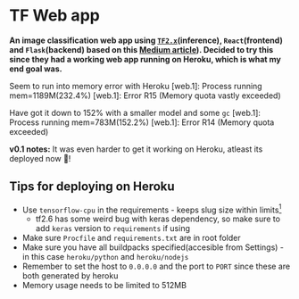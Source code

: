 # TF Web app 

**An image classification web app using [`TF2.x`](https://www.tensorflow.org/)(inference), `React`(frontend) and `Flask`(backend) based on this [Medium article](https://medium.com/sopra-steria-norge/build-a-simple-image-classification-app-using-react-keras-and-flask-7b9075e3b6f5)). Decided to try this since they had a working web app running on Heroku, which is what my end goal was.**


Seem to run into memory error with Heroku
    [web.1]: Process running mem=1189M(232.4%)
    [web.1]: Error R15 (Memory quota vastly exceeded)

Have got it down to 152% with a smaller model and some `gc`
    [web.1]: Process running mem=783M(152.2%)
    [web.1]: Error R14 (Memory quota exceeded)



**v0.1 notes:**
    It was even harder to get it working on Heroku, atleast its deployed now 🙂!

## Tips for deploying on Heroku
- Use `tensorflow-cpu` in the requirements - keeps slug size within limits[<sup>1</sup>][1]
  - tf2.6 has some weird bug with keras dependency, so make sure to add `keras` version to `requirements` if using
- Make sure `Procfile` and `requirements.txt` are in root folder
- Make sure you have all buildpacks specified(accesible from Settings) - in this case `heroku/python` and `heroku/nodejs`
- Remember to set the host to `0.0.0.0` and the port to `PORT` since these are both generated by heroku
- Memory usage needs to be limited to 512MB

[1]: https://stackoverflow.com/questions/61062303/deploy-python-app-to-heroku-slug-size-too-large
